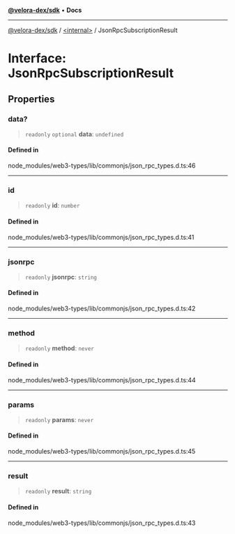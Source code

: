 [**@velora-dex/sdk**](../../README.md) • **Docs**

***

[@velora-dex/sdk](../../globals.md) / [\<internal\>](../README.md) / JsonRpcSubscriptionResult

# Interface: JsonRpcSubscriptionResult

## Properties

### data?

> `readonly` `optional` **data**: `undefined`

#### Defined in

node\_modules/web3-types/lib/commonjs/json\_rpc\_types.d.ts:46

***

### id

> `readonly` **id**: `number`

#### Defined in

node\_modules/web3-types/lib/commonjs/json\_rpc\_types.d.ts:41

***

### jsonrpc

> `readonly` **jsonrpc**: `string`

#### Defined in

node\_modules/web3-types/lib/commonjs/json\_rpc\_types.d.ts:42

***

### method

> `readonly` **method**: `never`

#### Defined in

node\_modules/web3-types/lib/commonjs/json\_rpc\_types.d.ts:44

***

### params

> `readonly` **params**: `never`

#### Defined in

node\_modules/web3-types/lib/commonjs/json\_rpc\_types.d.ts:45

***

### result

> `readonly` **result**: `string`

#### Defined in

node\_modules/web3-types/lib/commonjs/json\_rpc\_types.d.ts:43
